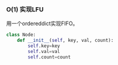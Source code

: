 ### O(1) 实现LFU
用一个ordereddict实现FIFO。  
```python
class Node:
    def __init__(self, key, val, count):
        self.key=key
        self.val=val
        self.count=count
```